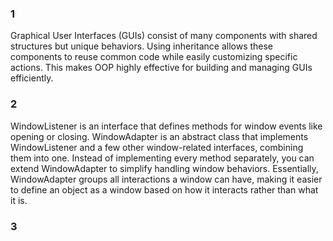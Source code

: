 ### 1
Graphical User Interfaces (GUIs) consist of many components with shared structures but unique behaviors. Using inheritance allows these components to reuse common code while easily customizing specific actions. This makes OOP highly effective for building and managing GUIs efficiently.

### 2
WindowListener is an interface that defines methods for window events like opening or closing. WindowAdapter is an abstract class that implements WindowListener and a few other window-related interfaces, combining them into one. Instead of implementing every method separately, you can extend WindowAdapter to simplify handling window behaviors. Essentially, WindowAdapter groups all interactions a window can have, making it easier to define an object as a window based on how it interacts rather than what it is.

### 3
